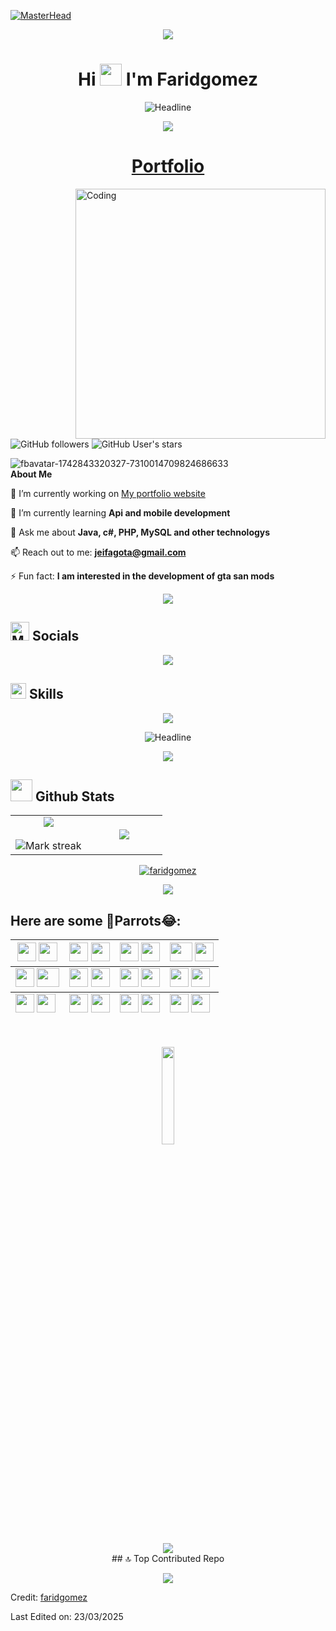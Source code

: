 [![MasterHead](https://i.ibb.co/rR9xMBnc/ezgif-com-video-to-gif-converter.gif)](https://github.com/faridgomez)


<p  align="center">
  <img src="user-images.githubusercontent.com/73097560/115834477-dbab4500-a447-11eb-908a-139a6edaec5c.gif">             
  <br>

<h1 align="center">Hi <img src="https://media.giphy.com/media/hvRJCLFzcasrR4ia7z/giphy.gif" width="35"> I'm Faridgomez</h1>
 
<div align=center>
        <img src="https://readme-typing-svg.herokuapp.com?color=%961DF7&size=32&center=true&vCenter=true&width=600&height=50&lines=Android+and+Web+Developer;Software+Science+Student;Freelancer;Open-Source+Enthusiast" alt="Headline" />
    </div>  
    <p  align="center">
      <img src="https://user-images.githubusercontent.com/73097560/115834477-dbab4500-a447-11eb-908a-139a6edaec5c.gif">             
      <br>

    
<p align="center"><a href="https://github.com/faridgomez"><h1 align="center">Portfolio</h1></a></p>
<img align="right" alt="Coding" width="400" height="400" src="https://i.ibb.co/Jjz72ttr/giphy-2.gif">




![GitHub followers](https://img.shields.io/github/followers/faridgomez?style=social) ![GitHub User's stars](https://img.shields.io/github/stars/faridgomez?style=social)<img src="https://komarev.com/ghpvc/?username=faridgomez" alt="" />

<picture><img src="https://i.ibb.co/XxzXJr1x/fbavatar-1742843320327-7310014709824686633.png" alt="fbavatar-1742843320327-7310014709824686633" border="0"></picture> <br> **About Me**


 🔭 I’m currently working on [My portfolio website](https://github.com/faridgomez)

 🌱 I’m currently learning **Api and mobile development**

 💬 Ask me about **Java, c#, PHP, MySQL and other technologys**

 📫 Reach out to me: **jeifagota@gmail.com**

 ⚡ Fun fact: **I am interested in the development of gta san mods**

 <p  align="center">
<img src="https://user-images.githubusercontent.com/73097560/115834477-dbab4500-a447-11eb-908a-139a6edaec5c.gif">             
<br>

## <img src="https://cdn-icons-png.flaticon.com/512/2065/2065157.png" alt="Medios de comunicación social icono gratis" title="Medios de comunicación social icono gratis" width=30px><b> Socials</b>
 
<p align="center">
  <a href="https://www.linkedin.com/in/jeisson-gomez-tabares-9b7715295">
    <img src="https://skillicons.dev/icons?i=linkedin" />
  </a>
</p>


## <img src="https://media2.giphy.com/media/QssGEmpkyEOhBCb7e1/giphy.gif?cid=ecf05e47a0n3gi1bfqntqmob8g9aid1oyj2wr3ds3mg700bl&rid=giphy.gif" width ="25"> <b>  Skills</b> 
<p align="center">
  <a href="https://skillicons.dev">
    <img src="https://skillicons.dev/icons?i=java,spring,cs,cpp,php,py,mysql,html,css,bootstrap,js,linux,postman,vscode,github" />
  </a>
</p>


 
<div align=center>
  <img src="https://readme-typing-svg.herokuapp.com?color=%961DF7&size=36&center=true&vCenter=true&width=600&height=50&lines=Veni;vidi;vici" alt="Headline" />
</div>  


<p  align="center">
<img src="https://user-images.githubusercontent.com/73097560/115834477-dbab4500-a447-11eb-908a-139a6edaec5c.gif">             
<br>

## <img src="https://media.giphy.com/media/iY8CRBdQXODJSCERIr/giphy.gif" width="35"><b> Github Stats </b>
<!--- stats & Trophy (start) -->
<p align="center">
  <!--- stats (start) -->
<table align="center">
<tr border="none">
<td width="50%" align="center">
  
  <img  align="center"  src="https://github-readme-stats.vercel.app/api?username=faridgomez&theme=midnight-purple&show_icons=true&count_private=true" />
  <br></br>
  <img  title="🔥 Get streak stats for your profile at git.io/streak-stats" alt="Mark streak" src="https://github-readme-streak-stats.herokuapp.com/?user=faridgomez&theme=midnight-purple&hide_border=false" /> 
</td>

<td width="50%" align="center">

  <img  align="center"  src="https://github-readme-stats.anuraghazra1.vercel.app/api/top-langs/?username=faridgomez&theme=midnight-purple&hide_border=false&no-bg=true&no-frame=true&langs_count=10"/>
  
  </td>
</tr>
</table>
<!--- stats (end) -->

<!--- trophy (start) -->
<p align="center"> <a href="https://github.com/ryo-ma/github-profile-trophy"><img src="https://github-profile-trophy.vercel.app/?username=faridgomez&layout=compact&theme=radical&column=7&row=1&margin-w=15&margin-h=15" alt="faridgomez" /></a> </p>
<!--- trophy (end) -->


</p>        
<!--- stats (end) -->

<p  align="center">
<img src="https://user-images.githubusercontent.com/73097560/115834477-dbab4500-a447-11eb-908a-139a6edaec5c.gif">             
<br>




## Here are some 🦜Parrots😂:
<div>
  <table align="center">
    <thead>
        <tr>
            <th>
            <img src="https://cultofthepartyparrot.com/parrots/hd/githubparrot.gif" width="30" height="30"/>
            <img src="https://cultofthepartyparrot.com/flags/hd/colombiaparrot.gif" width="30" height="30"/>
            </th>
            <th>
            <img src="https://cultofthepartyparrot.com/parrots/hd/jumpingparrot.gif" width="30" height="30"/>
            <img src="https://cultofthepartyparrot.com/parrots/hd/opensourceparrot.gif" width="30" height="30"/>
            </th>
            <th>
            <img src="https://cultofthepartyparrot.com/parrots/hd/dealwithitnowparrot.gif" width="30" height="30"/>
            <img src="https://cultofthepartyparrot.com/parrots/hd/hypnoparrotlight.gif" width="30" height="30"/>
            </th>
            <th>
            <img src="https://cultofthepartyparrot.com/parrots/asyncparrot.gif" width="36" height="30"/>
            <img src="https://cultofthepartyparrot.com/parrots/hd/60fpsparrot.gif" width="30" height="30"/>
            </th>
        </tr>
    </thead>
    <tbody>
        <tr>
            <td><img src="https://cultofthepartyparrot.com/parrots/databaseparrot.gif" width="30" height="30"/>
            <img src="https://cultofthepartyparrot.com/parrots/fixparrot.gif" width="36" height="30"/></td>
            <td><img src="https://cultofthepartyparrot.com/parrots/hd/laptop_parrot.gif" width="30" height="30"/>
            <img src="https://cultofthepartyparrot.com/parrots/hd/spinningparrot.gif" width="30" height="30"/></td>
            <td><img src="https://cultofthepartyparrot.com/parrots/hd/levitationparrot.gif" width="30" height="30"/>
            <img src="https://cultofthepartyparrot.com/parrots/hd/meldparrot.gif" width="30" height="30"/></td>
            <td><img src="https://cultofthepartyparrot.com/parrots/slomoparrot.gif" width="30" height="30"/>
            <img src="https://cultofthepartyparrot.com/parrots/hd/moonwalkingparrot.gif" width="30" height="30"/></td>
        </tr>
    </tbody>
    <tfoot>
        <tr>
            <td><img src="https://cultofthepartyparrot.com/parrots/hd/stableparrot.gif" width="30" height="30"/>
            <img src="https://cultofthepartyparrot.com/parrots/hd/scienceparrot.gif" width="30" height="30"/></td>
            <td><img src="https://cultofthepartyparrot.com/parrots/hd/pirateparrot.gif" width="30" height="30"/>
            <img src="https://cultofthepartyparrot.com/parrots/hd/footballparrot.gif" width="30" height="30"/></td>
            <td><img src="https://cultofthepartyparrot.com/parrots/hd/illuminatiparrot.gif" width="30" height="30"/>
            <img src="https://cultofthepartyparrot.com/parrots/hd/hypnoparrotdark.gif" width="30" height="30"/></td>
            <td><img src="https://cultofthepartyparrot.com/parrots/hd/mustacheparrot.gif" width="30" height="30"/>
            <img src="https://cultofthepartyparrot.com/parrots/hd/laptop_parrot.gif" width="30" height="30"/></td>
        </tr>
    </tfoot>
</table>
   
    
</div>
<br>
<p align="center">
<img src="https://media.giphy.com/media/jpVnC65DmYeyRL4LHS/giphy.gif" width="20%">
</p>

<p  align="center">
<img src="https://user-images.githubusercontent.com/73097560/115834477-dbab4500-a447-11eb-908a-139a6edaec5c.gif">             
<br>
## 🔝 Top Contributed Repo
<div>
<p align="center"><img src="https://github-contributor-stats.vercel.app/api?username=faridgomez&limit=5&theme=midnight-purple&combine_all_yearly_contributions=true"/>
</p>  
</div>





Credit: [faridgomez](https://github.com/faridgomez)

Last Edited on: 23/03/2025


